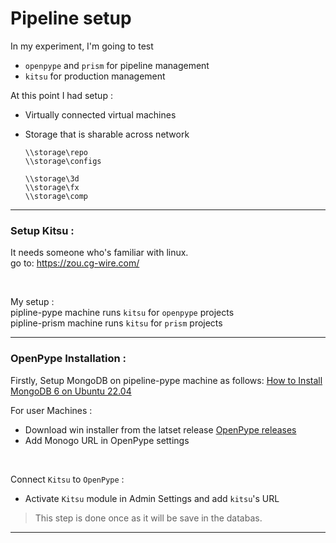 # Pipeline setup

In my experiment, I'm going to test 

- `openpype` and `prism` for pipeline management 
- `kitsu` for production management


At this point I had setup : 
- Virtually connected virtual machines
- Storage that is sharable across network
 
    ```
    \\storage\repo
    \\storage\configs

    \\storage\3d
    \\storage\fx
    \\storage\comp
    ```


---

### Setup Kitsu : 
It needs someone who's familiar with linux. <br>
go to: https://zou.cg-wire.com/

<br>

My setup : <br>
pipline-pype machine runs `kitsu` for `openpype` projects <br>
pipline-prism machine runs `kitsu` for `prism` projects <br>

---

### OpenPype Installation : 
Firstly, Setup MongoDB on pipeline-pype machine as follows: [How to Install MongoDB 6 on Ubuntu 22.04](https://www.youtube.com/watch?v=rdCk3YzW5os)


For user Machines : <br>
- Download win installer from the latset release [OpenPype releases](https://github.com/ynput/OpenPype/releases)
- Add Monogo URL in OpenPype settings 

<br>

Connect `Kitsu` to `OpenPype` : 
- Activate `Kitsu` module in Admin Settings and add `kitsu`'s URL

> This step is done once as it will be save in the databas.


---

